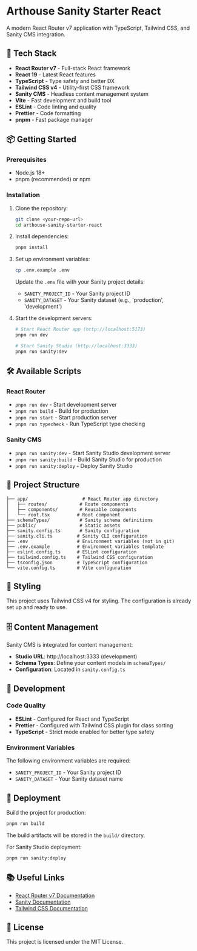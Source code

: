 # Arthouse Sanity Starter React

A modern React Router v7 application with TypeScript, Tailwind CSS, and Sanity CMS integration.

## 🚀 Tech Stack

- **React Router v7** - Full-stack React framework
- **React 19** - Latest React features
- **TypeScript** - Type safety and better DX
- **Tailwind CSS v4** - Utility-first CSS framework
- **Sanity CMS** - Headless content management system
- **Vite** - Fast development and build tool
- **ESLint** - Code linting and quality
- **Prettier** - Code formatting
- **pnpm** - Fast package manager

## 📦 Getting Started

### Prerequisites

- Node.js 18+ 
- pnpm (recommended) or npm

### Installation

1. Clone the repository:
   ```bash
   git clone <your-repo-url>
   cd arthouse-sanity-starter-react
   ```

2. Install dependencies:
   ```bash
   pnpm install
   ```

3. Set up environment variables:
   ```bash
   cp .env.example .env
   ```
   
   Update the `.env` file with your Sanity project details:
   - `SANITY_PROJECT_ID` - Your Sanity project ID
   - `SANITY_DATASET` - Your Sanity dataset (e.g., 'production', 'development')

4. Start the development servers:
   ```bash
   # Start React Router app (http://localhost:5173)
   pnpm run dev
   
   # Start Sanity Studio (http://localhost:3333)
   pnpm run sanity:dev
   ```

## 🛠 Available Scripts

### React Router
- `pnpm run dev` - Start development server
- `pnpm run build` - Build for production
- `pnpm run start` - Start production server
- `pnpm run typecheck` - Run TypeScript type checking

### Sanity CMS
- `pnpm run sanity:dev` - Start Sanity Studio development server
- `pnpm run sanity:build` - Build Sanity Studio for production
- `pnpm run sanity:deploy` - Deploy Sanity Studio

## 📁 Project Structure

```
├── app/                    # React Router app directory
│   ├── routes/            # Route components
│   ├── components/        # Reusable components
│   └── root.tsx          # Root component
├── schemaTypes/           # Sanity schema definitions
├── public/                # Static assets
├── sanity.config.ts       # Sanity configuration
├── sanity.cli.ts         # Sanity CLI configuration
├── .env                  # Environment variables (not in git)
├── .env.example          # Environment variables template
├── eslint.config.ts      # ESLint configuration
├── tailwind.config.ts    # Tailwind CSS configuration
├── tsconfig.json         # TypeScript configuration
└── vite.config.ts        # Vite configuration
```

## 🎨 Styling

This project uses Tailwind CSS v4 for styling. The configuration is already set up and ready to use.

## 🗄️ Content Management

Sanity CMS is integrated for content management:

- **Studio URL**: http://localhost:3333 (development)
- **Schema Types**: Define your content models in `schemaTypes/`
- **Configuration**: Located in `sanity.config.ts`

## 🔧 Development

### Code Quality

- **ESLint** - Configured for React and TypeScript
- **Prettier** - Configured with Tailwind CSS plugin for class sorting
- **TypeScript** - Strict mode enabled for better type safety

### Environment Variables

The following environment variables are required:

- `SANITY_PROJECT_ID` - Your Sanity project ID
- `SANITY_DATASET` - Your Sanity dataset name

## 🚢 Deployment

Build the project for production:

```bash
pnpm run build
```

The build artifacts will be stored in the `build/` directory.

For Sanity Studio deployment:

```bash
pnpm run sanity:deploy
```

## 📚 Useful Links

- [React Router v7 Documentation](https://reactrouter.com)
- [Sanity Documentation](https://www.sanity.io/docs)
- [Tailwind CSS Documentation](https://tailwindcss.com/docs)

## 📝 License

This project is licensed under the MIT License.